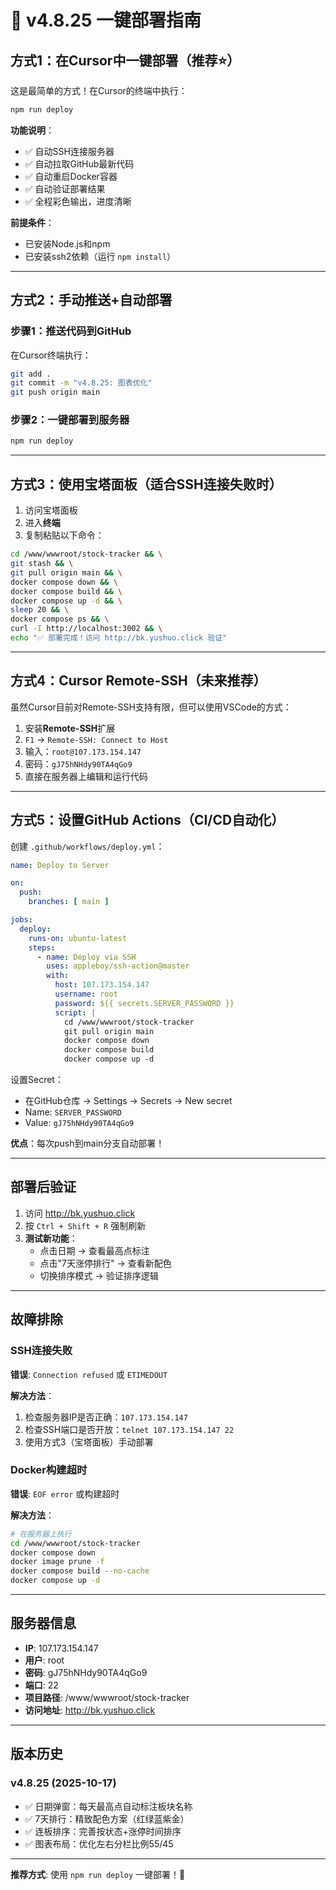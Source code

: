 # 🚀 v4.8.25 一键部署指南

## 方式1：在Cursor中一键部署（推荐⭐）

这是最简单的方式！在Cursor的终端中执行：

```bash
npm run deploy
```

**功能说明**：
- ✅ 自动SSH连接服务器
- ✅ 自动拉取GitHub最新代码
- ✅ 自动重启Docker容器
- ✅ 自动验证部署结果
- ✅ 全程彩色输出，进度清晰

**前提条件**：
- 已安装Node.js和npm
- 已安装ssh2依赖（运行 `npm install`）

---

## 方式2：手动推送+自动部署

### 步骤1：推送代码到GitHub

在Cursor终端执行：

```bash
git add .
git commit -m "v4.8.25: 图表优化"
git push origin main
```

### 步骤2：一键部署到服务器

```bash
npm run deploy
```

---

## 方式3：使用宝塔面板（适合SSH连接失败时）

1. 访问宝塔面板
2. 进入**终端**
3. 复制粘贴以下命令：

```bash
cd /www/wwwroot/stock-tracker && \
git stash && \
git pull origin main && \
docker compose down && \
docker compose build && \
docker compose up -d && \
sleep 20 && \
docker compose ps && \
curl -I http://localhost:3002 && \
echo "✅ 部署完成！访问 http://bk.yushuo.click 验证"
```

---

## 方式4：Cursor Remote-SSH（未来推荐）

虽然Cursor目前对Remote-SSH支持有限，但可以使用VSCode的方式：

1. 安装**Remote-SSH**扩展
2. `F1` → `Remote-SSH: Connect to Host`
3. 输入：`root@107.173.154.147`
4. 密码：`gJ75hNHdy90TA4qGo9`
5. 直接在服务器上编辑和运行代码

---

## 方式5：设置GitHub Actions（CI/CD自动化）

创建 `.github/workflows/deploy.yml`：

```yaml
name: Deploy to Server

on:
  push:
    branches: [ main ]

jobs:
  deploy:
    runs-on: ubuntu-latest
    steps:
      - name: Deploy via SSH
        uses: appleboy/ssh-action@master
        with:
          host: 107.173.154.147
          username: root
          password: ${{ secrets.SERVER_PASSWORD }}
          script: |
            cd /www/wwwroot/stock-tracker
            git pull origin main
            docker compose down
            docker compose build
            docker compose up -d
```

设置Secret：
- 在GitHub仓库 → Settings → Secrets → New secret
- Name: `SERVER_PASSWORD`
- Value: `gJ75hNHdy90TA4qGo9`

**优点**：每次push到main分支自动部署！

---

## 部署后验证

1. 访问 http://bk.yushuo.click
2. 按 `Ctrl + Shift + R` 强制刷新
3. **测试新功能**：
   - 点击日期 → 查看最高点标注
   - 点击"7天涨停排行" → 查看新配色
   - 切换排序模式 → 验证排序逻辑

---

## 故障排除

### SSH连接失败

**错误**: `Connection refused` 或 `ETIMEDOUT`

**解决方法**：
1. 检查服务器IP是否正确：`107.173.154.147`
2. 检查SSH端口是否开放：`telnet 107.173.154.147 22`
3. 使用方式3（宝塔面板）手动部署

### Docker构建超时

**错误**: `EOF error` 或构建超时

**解决方法**：
```bash
# 在服务器上执行
cd /www/wwwroot/stock-tracker
docker compose down
docker image prune -f
docker compose build --no-cache
docker compose up -d
```

---

## 服务器信息

- **IP**: 107.173.154.147
- **用户**: root
- **密码**: gJ75hNHdy90TA4qGo9
- **端口**: 22
- **项目路径**: /www/wwwroot/stock-tracker
- **访问地址**: http://bk.yushuo.click

---

## 版本历史

### v4.8.25 (2025-10-17)
- ✅ 日期弹窗：每天最高点自动标注板块名称
- ✅ 7天排行：精致配色方案（红绿蓝紫金）
- ✅ 连板排序：完善按状态+涨停时间排序
- ✅ 图表布局：优化左右分栏比例55/45

---

**推荐方式**: 使用 `npm run deploy` 一键部署！🚀


